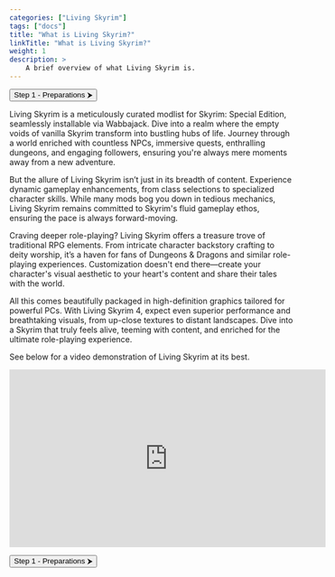 ```yaml
---
categories: ["Living Skyrim"]
tags: ["docs"] 
title: "What is Living Skyrim?"
linkTitle: "What is Living Skyrim?"
weight: 1
description: >
    A brief overview of what Living Skyrim is.
---
```


<button onclick="window.location.href='https://beta.fgsmodlists.com/docs/living-skyrim/step-1-preparations/';" class="btn btn-primary">Step 1 - Preparations ⮞</button>

Living Skyrim is a meticulously curated modlist for Skyrim: Special Edition, seamlessly installable via Wabbajack. Dive into a realm where the empty voids of vanilla Skyrim transform into bustling hubs of life. Journey through a world enriched with countless NPCs, immersive quests, enthralling dungeons, and engaging followers, ensuring you're always mere moments away from a new adventure.

But the allure of Living Skyrim isn’t just in its breadth of content. Experience dynamic gameplay enhancements, from class selections to specialized character skills. While many mods bog you down in tedious mechanics, Living Skyrim remains committed to Skyrim's fluid gameplay ethos, ensuring the pace is always forward-moving.

Craving deeper role-playing? Living Skyrim offers a treasure trove of traditional RPG elements. From intricate character backstory crafting to deity worship, it’s a haven for fans of Dungeons & Dragons and similar role-playing experiences. Customization doesn't end there—create your character's visual aesthetic to your heart's content and share their tales with the world.

All this comes beautifully packaged in high-definition graphics tailored for powerful PCs. With Living Skyrim 4, expect even superior performance and breathtaking visuals, from up-close textures to distant landscapes. Dive into a Skyrim that truly feels alive, teeming with content, and enriched for the ultimate role-playing experience. 

See below for a video demonstration of Living Skyrim at its best.

<iframe width="560" height="315" src="https://www.youtube.com/embed/SKw3U8fLa3M" title="YouTube video player" frameborder="0" allow="accelerometer; autoplay; clipboard-write; encrypted-media; gyroscope; picture-in-picture; web-share" allowfullscreen></iframe>


<button onclick="window.location.href='https://beta.fgsmodlists.com/docs/living-skyrim/step-1-preparations/';" class="btn btn-primary">Step 1 - Preparations ⮞</button>